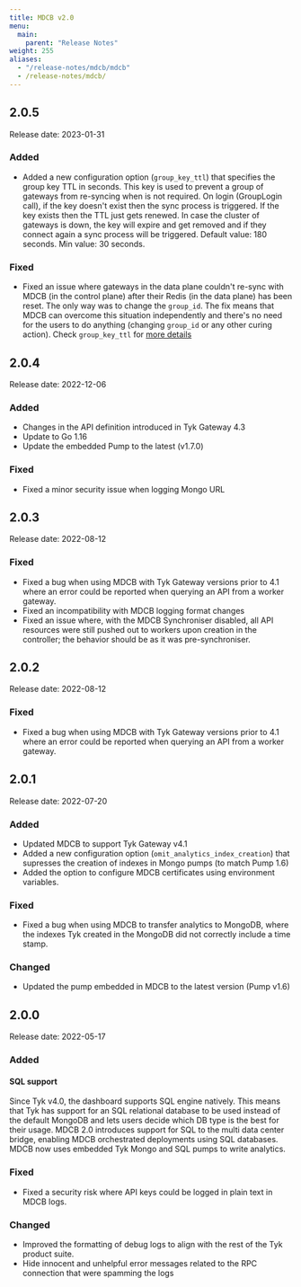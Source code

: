 ```yaml
---
title: MDCB v2.0
menu:
  main:
    parent: "Release Notes"
weight: 255
aliases:
  - "/release-notes/mdcb/mdcb"
  - /release-notes/mdcb/
---
```


## 2.0.5

Release date: 2023-01-31

### Added

- Added a new configuration option (`group_key_ttl`) that specifies the group key TTL in seconds. This key is used to prevent a group of gateways from re-syncing when is not required. On login (GroupLogin call), if the key doesn't exist then the sync process is triggered. If the key exists then the TTL just gets renewed. In case the cluster of gateways is down, the key will expire and get removed and if they connect again a sync process will be triggered. Default value: 180 seconds. Min value: 30 seconds.

### Fixed

- Fixed an issue where gateways in the data plane couldn't re-sync with MDCB (in the control plane) after their Redis (in the data plane) has been reset. The only way was to change the `group_id`. The fix means that MDCB can overcome this situation independently and there's no need for the users to do anything (changing `group_id` or any other curing action). Check `group_key_ttl` for [more details](#added)

## 2.0.4

Release date: 2022-12-06

### Added

- Changes in the API definition introduced in Tyk Gateway 4.3
- Update to Go 1.16
- Update the embedded Pump to the latest (v1.7.0)

### Fixed

- Fixed a minor security issue when logging Mongo URL

## 2.0.3

Release date: 2022-08-12

### Fixed

- Fixed a bug when using MDCB with Tyk Gateway versions prior to 4.1 where an error could be reported when querying an API from a worker gateway.
- Fixed an incompatibility with MDCB logging format changes
- Fixed an issue where, with the MDCB Synchroniser disabled, all API resources were still pushed out to workers upon creation in the controller; the behavior should be as it was pre-synchroniser.

## 2.0.2

Release date: 2022-08-12

### Fixed

- Fixed a bug when using MDCB with Tyk Gateway versions prior to 4.1 where an error could be reported when querying an API from a worker gateway.

## 2.0.1

Release date: 2022-07-20

### Added

- Updated MDCB to support Tyk Gateway v4.1
- Added a new configuration option (`omit_analytics_index_creation`) that supresses the creation of indexes in Mongo pumps (to match Pump 1.6)
- Added the option to configure MDCB certificates using environment variables.

### Fixed

- Fixed a bug when using MDCB to transfer analytics to MongoDB, where the indexes Tyk created in the MongoDB did not correctly include a time stamp.

### Changed

- Updated the pump embedded in MDCB to the latest version (Pump v1.6)

## 2.0.0

Release date: 2022-05-17

### Added

#### SQL support

Since Tyk v4.0, the dashboard supports SQL engine natively. This means that Tyk has support for an SQL relational database to be used instead of the default MongoDB and lets users decide which DB type is the best for their usage. MDCB 2.0 introduces support for SQL to the multi data center bridge, enabling MDCB orchestrated deployments using SQL databases.
MDCB now uses embedded Tyk Mongo and SQL pumps to write analytics.

### Fixed

- Fixed a security risk where API keys could be logged in plain text in MDCB logs.

### Changed

- Improved the formatting of debug logs to align with the rest of the Tyk product suite.
- Hide innocent and unhelpful error messages related to the RPC connection that were spamming the logs
